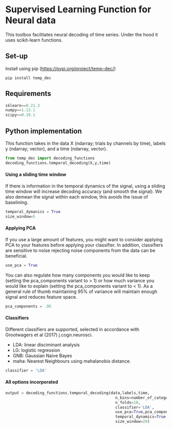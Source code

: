 # Supervised Learning Function for Neural data

This toolbox facilitates neural decoding of time series. Under the hood it uses scikit-learn functions.

## Set-up
Install using pip (https://pypi.org/project/temp-dec/)

```unix
pip install temp_dec
```


## Requirements

```Python
sklearn==0.21.3
numpy==1.13.1
scipy==0.19.1
```

## Python implementation
This function takes in the data X (ndarray; trials by channels by time), labels y (ndarray; vector), and a time (ndarray, vector).

```Python
from temp_dec import decoding_functions
decoding_functions.temporal_decoding(X,y,time)
```



#### Using a sliding time window
If there is information in the temporal dynamics of the signal, using a sliding time window will increase decoding accuracy (and smooth the signal). We also demean the signal within each window, this avoids the issue of baselining. 
```Python
temporal_dymanics = True
size_window=5
```


#### Applying PCA
If you use a large amount of features, you might want to consider applying PCA to your features before applying your classifier. In addition, classifiers are sensitive to noise rejecting noise components from the data can be beneficial. 

```Python
use_pca = True
```
You can also regulate how many components you would like to keep (setting the pca_components variant to > 1) or how much variance you would like to explain (setting the pca_components variant to < 1). As a general rule of thumb maintaining 95% of variance will maintain enough signal and reduces feature space. 

```Python
pca_components = .95
```



#### Classifiers
Different classifiers are supported, selected in accordance with Grootwagers et al (2017) j.cogn.neurosci.
* LDA: linear disciminant analysis
* LG: logistic regression
* GNB: Gaussian Naive Bayes
* maha: Nearest Neighbours using mahalanobis distance. 


```Python
classifier = 'LDA'
```

#### All options incorporated


``` Python
output = decoding_functions.temporal_decoding(data,labels,time,
                                                n_bins=number_of_categories,
                                                n_folds=10,
                                                classifier='LDA',
                                                use_pca=True,pca_components=.95,
                                                temporal_dynamics=True,
                                                size_window=20)
```
